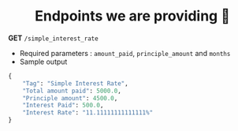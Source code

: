 <h1 align=center> Endpoints we are providing 💫</h1>

**GET** `/simple_interest_rate`
+ Required parameters : `amount_paid`, `principle_amount` and `months`
+ Sample output
```py
{
    "Tag": "Simple Interest Rate",
    "Total amount paid": 5000.0,
    "Principle amount": 4500.0,
    "Interest Paid": 500.0,
    "Interest Rate": "11.11111111111111%"
}
```

